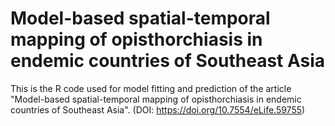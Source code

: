 # Model-based spatial-temporal mapping of opisthorchiasis in endemic countries of Southeast Asia
This is the R code used for model fitting and prediction of the article "Model-based spatial-temporal mapping of opisthorchiasis in endemic countries of Southeast Asia". (DOI: https://doi.org/10.7554/eLife.59755)
